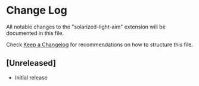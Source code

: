 # Change Log

All notable changes to the "solarized-light-aim" extension will be documented in this file.

Check [Keep a Changelog](http://keepachangelog.com/) for recommendations on how to structure this file.

## [Unreleased]

- Initial release
